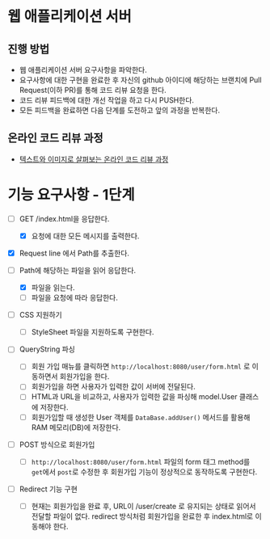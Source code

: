 # 웹 애플리케이션 서버

## 진행 방법

* 웹 애플리케이션 서버 요구사항을 파악한다.
* 요구사항에 대한 구현을 완료한 후 자신의 github 아이디에 해당하는 브랜치에 Pull Request(이하 PR)를 통해 코드 리뷰 요청을 한다.
* 코드 리뷰 피드백에 대한 개선 작업을 하고 다시 PUSH한다.
* 모든 피드백을 완료하면 다음 단계를 도전하고 앞의 과정을 반복한다.

## 온라인 코드 리뷰 과정

* [텍스트와 이미지로 살펴보는 온라인 코드 리뷰 과정](https://github.com/next-step/nextstep-docs/tree/master/codereview)

# 기능 요구사항 - 1단계

- [ ] GET /index.html을 응답한다.
    - [X] 요청에 대한 모든 메시지를 출력한다.

- [X] Request line 에서 Path를 추출한다.

- [ ] Path에 해당하는 파일을 읽어 응답한다.
  - [X] 파일을 읽는다.
  - [ ] 파일을 요청에 따라 응답한다.

- [ ] CSS 지원하기
    - [ ] StyleSheet 파일을 지원하도록 구현한다.

- [ ] QueryString 파싱
    - [ ] 회원 가입 매뉴를 클릭하면 `http://localhost:8080/user/form.html` 로 이동하면서 회원가입을 한다.
    - [ ] 회원가입을 하면 사용자가 입력한 값이 서버에 전달된다.
    - [ ] HTML과 URL을 비교하고, 사용자가 입력한 값을 파싱해 model.User 클래스에 저장한다.
    - [ ] 회원가입할 때 생성한 User 객체를 `DataBase.addUser()` 메서드를 활용해 RAM 메모리(DB)에 저장한다.

- [ ] POST 방식으로 회원가입
    - [ ] `http://localhost:8080/user/form.html` 파일의 form 태그 method를 `get`에서 `post`로 수정한 후 회원가입 기능이 정상적으로 동작하도록 구현한다.
- [ ] Redirect 기능 구현
    - [ ] 현재는 회원가입을 완료 후, URL이 /user/create 로 유지되는 상태로 읽어서 전달할 파일이 없다. redirect 방식처럼 회원가입을 완료한 후 index.html로 이동해야 한다.

